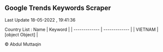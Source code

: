 

## Google Trends Keywords Scraper 
 
Last Update 18-05-2022 , 19:41:36

Country List :
 Name  | Keyword |
| ------------- | ------------- |
| VIETNAM | [object Object] |



© Abdul Muttaqin 
